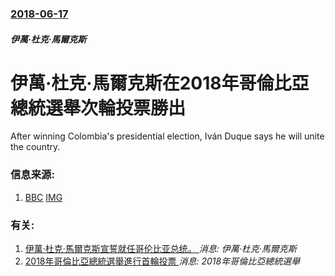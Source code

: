 ### [2018-06-17](/news/2018/06/17/index.md)

##### 伊萬·杜克·馬爾克斯
# 伊萬·杜克·馬爾克斯在2018年哥倫比亞總統選舉次輪投票勝出 

After winning Colombia's presidential election, Iván Duque says he will unite the country.


### 信息来源:

1. [BBC](https://www.bbc.co.uk/news/world-latin-america-44513368) [IMG](https://ichef.bbci.co.uk/news/1024/branded_news/6390/production/_102088452_hi047530823.jpg)

### 有关:

1. [伊萬·杜克·馬爾克斯宣誓就任哥伦比亚总统。 ](/zh/news/2018/08/7/伊萬-杜克-馬爾克斯宣誓就任哥伦比亚总统.md) _消息: 伊萬·杜克·馬爾克斯_
2. [2018年哥倫比亞總統選舉進行首輪投票 ](/zh/news/2018/05/27/2018年哥倫比亞總統選舉進行首輪投票.md) _消息: 2018年哥倫比亞總統選舉_
